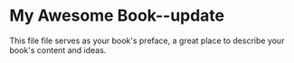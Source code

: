 # My Awesome Book--update

This file file serves as your book's preface, a great place to describe your book's content and ideas.

